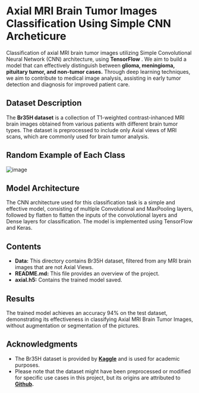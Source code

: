 # Axial MRI Brain Tumor Images Classification Using Simple CNN Archeticure 
Classification of axial MRI brain tumor images utilizing Simple Convolutional Neural Network (CNN) architecture, using **TensorFlow** . We aim to build a model that can effectively distinguish between **glioma, meningioma, pituitary tumor, and non-tumor cases.** Through deep learning techniques, we aim to contribute to medical image analysis, assisting in early tumor detection and diagnosis for improved patient care.
## Dataset Description
The **Br35H dataset** is a collection of T1-weighted contrast-inhanced MRI brain images obtained from various patients with different brain tumor types. The dataset is preprocessed to include only Axial views of MRI scans, which are commonly used for brain tumor analysis.
## Random Example of Each Class
![image](https://github.com/mwahid2001/axialbrainclassification/assets/133688744/5048c987-e7db-4937-906f-af1ef72b585b)

## Model Architecture
The CNN architecture used for this classification task is a simple and effective model, consisting of multiple Convolutional and MaxPooling layers, followed by flatten to flatten the inputs of the convolutional layers and Dense layers for classification. The model is implemented using TensorFlow and Keras.
## Contents
* **Data:** This directory contains Br35H dataset, filtered from any MRI brain images that are not Axial Views.
* **README.md:** This file provides an overview of the project.
* **axial.h5:** Contains the trained model saved.
## Results
The trained model achieves an accuracy 94% on the test dataset, demonstrating its effectiveness in classifying Axial MRI Brain Tumor Images, without augmentation or segmentation of the pictures.
## Acknowledgments
* The Br35H dataset is provided by **[Kaggle](https://www.kaggle.com/datasets/ahmedhamada0/brain-tumor-detection)** and is used for academic purposes.
* Please note that the dataset might have been preprocessed or modified for specific use cases in this project, but its origins are attributed to **[Github](https://github.com/chengjun583/brainTumorRetrieval).**


